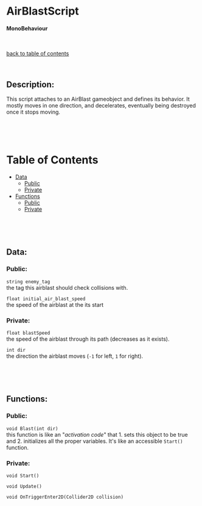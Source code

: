 # AirBlastScript

#### MonoBehaviour

<p>&nbsp;</p>

[back to table of contents](/CodeDescription/TableOfContents.md)

<p>&nbsp;</p>

## Description:
This script attaches to an AirBlast gameobject and defines its behavior. It mostly moves in one direction, and decelerates, eventually being destroyed once it stops moving.

<p>&nbsp;</p>
<p>&nbsp;</p>

# Table of Contents
- [Data](#data)
    - [Public](#public)
    - [Private](#private)
- [Functions](#functions)
    - [Public](#public-1)
    - [Private](#private-1)

<p>&nbsp;</p>
<p>&nbsp;</p>

## Data:

### **Public:**

`string enemy_tag`  
the tag this airblast should check collisions with.

`float initial_air_blast_speed`  
the speed of the airblast at the its start

### **Private:**

`float blastSpeed`  
the speed of the airblast through its path (decreases as it exists).

`int dir`  
the direction the airblast moves (`-1` for left, `1` for right).

<p>&nbsp;</p>
<p>&nbsp;</p>

## Functions:

### **Public:**

`void Blast(int dir)`  
this function is like an "*activation code*" that 1. sets this object to be true and 2. initializes all the proper variables. It's like an accessible `Start()` function.

### **Private:**

`void Start()`  

`void Update()`  
  

`void OnTriggerEnter2D(Collider2D collision)`  
